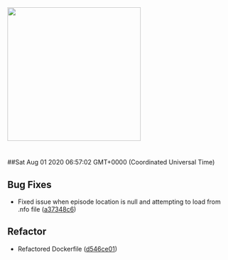 <img width="300px" src="https://sickrage.ca/img/logo-stacked.png" />

# 

##Sat Aug 01 2020 06:57:02 GMT+0000 (Coordinated Universal Time)


## Bug Fixes
  - Fixed issue when episode location is null and attempting to load from .nfo file
  ([a37348c6](https://gitlab-ci-token:vp7zsxTLXVaW5iHWzx29@git.sickrage.ca/SiCKRAGE/sickrage/commit/a37348c6abe356742f1e50a647ed90ae1fcdca93))




## Refactor
  - Refactored Dockerfile
  ([d546ce01](https://gitlab-ci-token:vp7zsxTLXVaW5iHWzx29@git.sickrage.ca/SiCKRAGE/sickrage/commit/d546ce01a9b7509bfe381f5a3adc29f3d9008fe8))




